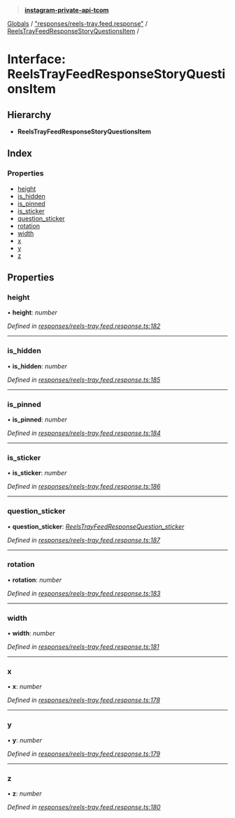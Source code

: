 > **[instagram-private-api-tcom](../README.md)**

[Globals](../README.md) / ["responses/reels-tray.feed.response"](../modules/_responses_reels_tray_feed_response_.md) / [ReelsTrayFeedResponseStoryQuestionsItem](_responses_reels_tray_feed_response_.reelstrayfeedresponsestoryquestionsitem.md) /

# Interface: ReelsTrayFeedResponseStoryQuestionsItem

## Hierarchy

* **ReelsTrayFeedResponseStoryQuestionsItem**

## Index

### Properties

* [height](_responses_reels_tray_feed_response_.reelstrayfeedresponsestoryquestionsitem.md#height)
* [is_hidden](_responses_reels_tray_feed_response_.reelstrayfeedresponsestoryquestionsitem.md#is_hidden)
* [is_pinned](_responses_reels_tray_feed_response_.reelstrayfeedresponsestoryquestionsitem.md#is_pinned)
* [is_sticker](_responses_reels_tray_feed_response_.reelstrayfeedresponsestoryquestionsitem.md#is_sticker)
* [question_sticker](_responses_reels_tray_feed_response_.reelstrayfeedresponsestoryquestionsitem.md#question_sticker)
* [rotation](_responses_reels_tray_feed_response_.reelstrayfeedresponsestoryquestionsitem.md#rotation)
* [width](_responses_reels_tray_feed_response_.reelstrayfeedresponsestoryquestionsitem.md#width)
* [x](_responses_reels_tray_feed_response_.reelstrayfeedresponsestoryquestionsitem.md#x)
* [y](_responses_reels_tray_feed_response_.reelstrayfeedresponsestoryquestionsitem.md#y)
* [z](_responses_reels_tray_feed_response_.reelstrayfeedresponsestoryquestionsitem.md#z)

## Properties

###  height

• **height**: *number*

*Defined in [responses/reels-tray.feed.response.ts:182](https://github.com/cuonglnhust/instagram-private-api-tcom/blob/3e16058/src/responses/reels-tray.feed.response.ts#L182)*

___

###  is_hidden

• **is_hidden**: *number*

*Defined in [responses/reels-tray.feed.response.ts:185](https://github.com/cuonglnhust/instagram-private-api-tcom/blob/3e16058/src/responses/reels-tray.feed.response.ts#L185)*

___

###  is_pinned

• **is_pinned**: *number*

*Defined in [responses/reels-tray.feed.response.ts:184](https://github.com/cuonglnhust/instagram-private-api-tcom/blob/3e16058/src/responses/reels-tray.feed.response.ts#L184)*

___

###  is_sticker

• **is_sticker**: *number*

*Defined in [responses/reels-tray.feed.response.ts:186](https://github.com/cuonglnhust/instagram-private-api-tcom/blob/3e16058/src/responses/reels-tray.feed.response.ts#L186)*

___

###  question_sticker

• **question_sticker**: *[ReelsTrayFeedResponseQuestion_sticker](_responses_reels_tray_feed_response_.reelstrayfeedresponsequestion_sticker.md)*

*Defined in [responses/reels-tray.feed.response.ts:187](https://github.com/cuonglnhust/instagram-private-api-tcom/blob/3e16058/src/responses/reels-tray.feed.response.ts#L187)*

___

###  rotation

• **rotation**: *number*

*Defined in [responses/reels-tray.feed.response.ts:183](https://github.com/cuonglnhust/instagram-private-api-tcom/blob/3e16058/src/responses/reels-tray.feed.response.ts#L183)*

___

###  width

• **width**: *number*

*Defined in [responses/reels-tray.feed.response.ts:181](https://github.com/cuonglnhust/instagram-private-api-tcom/blob/3e16058/src/responses/reels-tray.feed.response.ts#L181)*

___

###  x

• **x**: *number*

*Defined in [responses/reels-tray.feed.response.ts:178](https://github.com/cuonglnhust/instagram-private-api-tcom/blob/3e16058/src/responses/reels-tray.feed.response.ts#L178)*

___

###  y

• **y**: *number*

*Defined in [responses/reels-tray.feed.response.ts:179](https://github.com/cuonglnhust/instagram-private-api-tcom/blob/3e16058/src/responses/reels-tray.feed.response.ts#L179)*

___

###  z

• **z**: *number*

*Defined in [responses/reels-tray.feed.response.ts:180](https://github.com/cuonglnhust/instagram-private-api-tcom/blob/3e16058/src/responses/reels-tray.feed.response.ts#L180)*